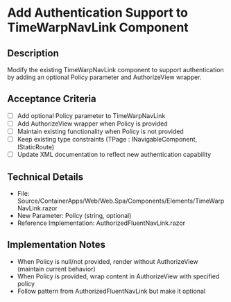 # Add Authentication Support to TimeWarpNavLink Component

## Description
Modify the existing TimeWarpNavLink component to support authentication by adding an optional Policy parameter and AuthorizeView wrapper.

## Acceptance Criteria
- [ ] Add optional Policy parameter to TimeWarpNavLink
- [ ] Add AuthorizeView wrapper when Policy is provided
- [ ] Maintain existing functionality when Policy is not provided
- [ ] Keep existing type constraints (TPage : INavigableComponent, IStaticRoute)
- [ ] Update XML documentation to reflect new authentication capability

## Technical Details
- File: Source/ContainerApps/Web/Web.Spa/Components/Elements/TimeWarpNavLink.razor
- New Parameter: Policy (string, optional)
- Reference Implementation: AuthorizedFluentNavLink.razor

## Implementation Notes
- When Policy is null/not provided, render without AuthorizeView (maintain current behavior)
- When Policy is provided, wrap content in AuthorizeView with specified policy
- Follow pattern from AuthorizedFluentNavLink but make it optional
